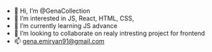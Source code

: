 - 👋 Hi, I’m @GenaCollection
- 👀 I’m interested in JS, React, HTML, CSS, 
- 🌱 I’m currently learning JS advance
- 💞️ I’m looking to collaborate on realy intresting project for frontend
- 📫 gena.emiryan91@gmail.com

<!---
GenaCollection is a ✨ special ✨ repository because its `README.md` (this file) appears on your GitHub profile.
You can click the Preview link to take a look at your changes.
--->

